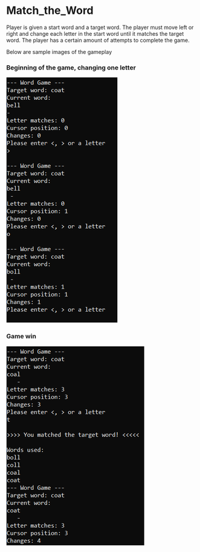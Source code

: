 # Match_the_Word

Player is given a start word and a target word. The player must move left or right and change each letter in the start word until it matches the target word. The player has a certain amount of attempts to complete the game.

Below are sample images of the gameplay

### Beginning of the game, changing one letter

![Game Start](https://github.com/fionn-oreilly/Match_the_Word/blob/master/Gameplay%20Images/C%20Sample1.PNG)


### Game win

![End of game](https://github.com/fionn-oreilly/Match_the_Word/blob/master/Gameplay%20Images/C%20Sample2.PNG)

